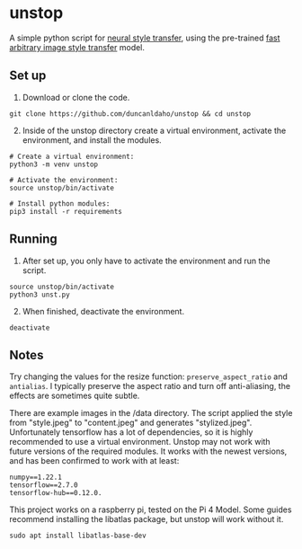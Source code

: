 # unstop

A simple python script for [neural style transfer](https://en.wikipedia.org/wiki/Neural_Style_Transfer), using the pre-trained [fast arbitrary image style transfer](https://tfhub.dev/google/magenta/arbitrary-image-stylization-v1-256/2) model.

## Set up

1. Download or clone the code.
```
git clone https://github.com/duncanldaho/unstop && cd unstop
```
2. Inside of the unstop directory create a virtual environment, activate the
environment, and install the modules.
```
# Create a virtual environment:
python3 -m venv unstop

# Activate the environment:
source unstop/bin/activate

# Install python modules:
pip3 install -r requirements
```
## Running

1. After set up, you only have to activate the environment and run the script.
```
source unstop/bin/activate
python3 unst.py
```
2. When finished, deactivate the environment.
```
deactivate
```
## Notes

Try changing the values for the resize function: `preserve_aspect_ratio` and
`antialias`. I typically preserve the aspect ratio and turn off anti-aliasing,
the effects are sometimes quite subtle. 

There are example images in the /data directory. The script applied
the style from "style.jpeg" to "content.jpeg" and generates "stylized.jpeg".
Unfortunately tensorflow has a lot of dependencies, so it is highly
recommended to use a virtual environment. Unstop may not work with future
versions of the required modules. It works with the newest versions, and has been
confirmed to work with at least:
```
numpy==1.22.1
tensorflow==2.7.0
tensorflow-hub==0.12.0.
```
This project works on a raspberry pi, tested on the Pi 4 Model. Some guides
recommend installing the libatlas package, but unstop will work without it. 
```
sudo apt install libatlas-base-dev
```
